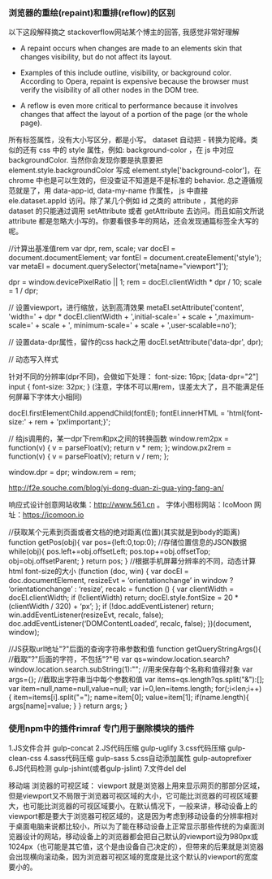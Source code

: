 ### 浏览器的重绘(repaint)和重排(reflow)的区别
以下这段解释摘之 stackoverflow网站某个博主的回答, 我感觉非常好理解
- A repaint occurs when changes are made to an elements skin that changes visibility, but do not affect its layout.

- Examples of this include outline, visibility, or background color. According to Opera, repaint is expensive because the browser must verify the visibility of all other nodes in the DOM tree.

- A reflow is even more critical to performance because it involves changes that affect the layout of a portion of the page (or the whole page).


所有标签属性，没有大小写区分，都是小写。 
dataset 自动把 - 转换为驼峰。类似的还有 css 中的 style 属性，例如: background-color ，在 js 中对应 backgroundColor. 当然你会发现你要是执意要把 element.style.backgroundColor 写成 element.style['background-color']，在 chrome 中也是可以生效的，但没查证不知道是不是标准的 behavior. 总之遵循规范就是了，用 data-app-id, data-my-name 作属性， js 中直接ele.dataset.appId 访问。除了某几个例如 id 之类的 attribute ，其他的非 dataset 的只能通过调用 setAttribute 
或者 getAttribute 去访问。而且如前文所说 attribute 都是忽略大小写的。你要看很多年的网站，还会发现通篇标签全大写的呢。


//计算出基准值rem
var dpr, rem, scale;
var docEl = document.documentElement;
var fontEl = document.createElement('style');
var metaEl = document.querySelector('meta[name="viewport"]');

dpr = window.devicePixelRatio || 1;
rem = docEl.clientWidth * dpr / 10;
scale = 1 / dpr;


// 设置viewport，进行缩放，达到高清效果
metaEl.setAttribute('content', 'width=' + dpr * docEl.clientWidth + ',initial-scale=' + scale + ',maximum-scale=' + scale + ', minimum-scale=' + scale + ',user-scalable=no');

// 设置data-dpr属性，留作的css hack之用
docEl.setAttribute('data-dpr', dpr);

// 动态写入样式



针对不同的分辨率(dpr不同)，会做如下处理：
font-size: 16px;
[data-dpr="2"] input {
  font-size: 32px;
}
(注意，字体不可以用rem，误差太大了，且不能满足任何屏幕下字体大小相同)

docEl.firstElementChild.appendChild(fontEl);
fontEl.innerHTML = 'html{font-size:' + rem + 'px!important;}';

// 给js调用的，某一dpr下rem和px之间的转换函数
window.rem2px = function(v) {
    v = parseFloat(v);
    return v * rem;
};
window.px2rem = function(v) {
    v = parseFloat(v);
    return v / rem;
};

window.dpr = dpr;
window.rem = rem;



http://f2e.souche.com/blog/yi-dong-duan-zi-gua-ying-fang-an/



响应式设计创意网站收集：http://www.561.cn 。
字体小图标网站：IcoMoon  网址：https://icomoon.io



//获取某个元素到页面或者文档的绝对距离(位置)(其实就是到body的距离)
function getPos(obj){
   var pos={left:0,top:0};  //存储位置信息的JSON数据
   while(obj){
       pos.left+=obj.offsetLeft;
       pos.top+=obj.offsetTop;
       obj=obj.offsetParent;
   }
   return  pos;
}
//根据手机屏幕分辨率的不同，动态计算html font-size的大小
(function (doc, win) {
var docEl = doc.documentElement,
resizeEvt = ‘orientationchange’ in window ? ‘orientationchange’ : ‘resize’,
recalc = function () {
var clientWidth = docEl.clientWidth;
if (!clientWidth) return;
docEl.style.fontSize = 20 * (clientWidth / 320) + ‘px’;
};
if (!doc.addEventListener) return;
win.addEventListener(resizeEvt, recalc, false);
doc.addEventListener(‘DOMContentLoaded’, recalc, false);
})(document, window);

//JS获取url地址"?"后面的查询字符串参数和值
function  getQueryStringArgs(){
    //截取"?"后面的字符，不包括"?"号
    var qs=window.location.search?window.location.search.subString(1):"";
    //用来保存每个名称和值得对象
    var args={};
    //截取出字符串当中每个参数和值
    var  items=qs.length?qs.split("&"):[];
    var item=null,name=null,value=null;
    var i=0,len=items.length;
    for(;i<len;i++){
         item=items[i].split("=");
         name=item[0];
         value=item[1];
         if(name.length){
             args[name]=value;
         }
    }
    return  args;
}

### 使用npm中的插件rimraf 专门用于删除模块的插件
1.JS文件合并   gulp-concat
2.JS代码压缩   gulp-uglify
3.css代码压缩  gulp-clean-css
4.sass代码压缩 gulp-sass
5.css自动添加属性 gulp-autoprefixer
6.JS代码检测 gulp-jshint(或者gulp-jslint)
7.文件del  del


移动端
浏览器的可视区域：
viewport 就是浏览器上用来显示网页的那部分区域，但是viewport又不局限于浏览器可视区域的大小，它可能比浏览器的可视区域要大，也可能比浏览器的可视区域要小。在默认情况下，一般来讲，移动设备上的viewport都是要大于浏览器可视区域的，这是因为考虑到移动设备的分辨率相对于桌面电脑来说都比较小，所以为了能在移动设备上正常显示那些传统的为桌面浏览器设计的网站，移动设备上的浏览器都会把自己默认的viewport设为980px或1024px（也可能是其它值，这个是由设备自己决定的），但带来的后果就是浏览器会出现横向滚动条，因为浏览器可视区域的宽度是比这个默认的viewport的宽度要小的。

